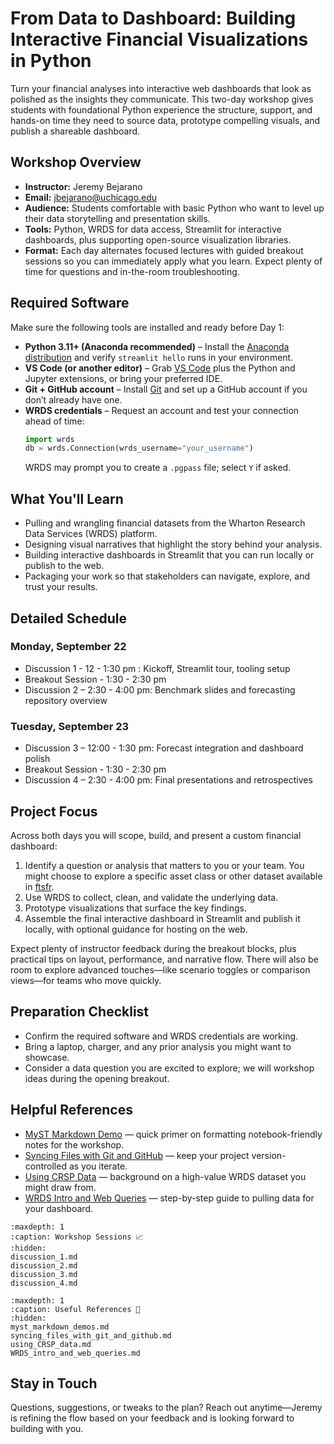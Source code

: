 # From Data to Dashboard: Building Interactive Financial Visualizations in Python

Turn your financial analyses into interactive web dashboards that look as polished as the insights they communicate. This two-day workshop gives students with foundational Python experience the structure, support, and hands-on time they need to source data, prototype compelling visuals, and publish a shareable dashboard.

## Workshop Overview

- **Instructor:** Jeremy Bejarano
- **Email:** jbejarano@uchicago.edu
- **Audience:** Students comfortable with basic Python who want to level up their data storytelling and presentation skills.
- **Tools:** Python, WRDS for data access, Streamlit for interactive dashboards, plus supporting open-source visualization libraries.
- **Format:** Each day alternates focused lectures with guided breakout sessions so you can immediately apply what you learn. Expect plenty of time for questions and in-the-room troubleshooting.

## Required Software

Make sure the following tools are installed and ready before Day 1:

- **Python 3.11+ (Anaconda recommended)** – Install the [Anaconda distribution](https://www.anaconda.com/products/distribution) and verify `streamlit hello` runs in your environment.
- **VS Code (or another editor)** – Grab [VS Code](https://code.visualstudio.com/) plus the Python and Jupyter extensions, or bring your preferred IDE.
- **Git + GitHub account** – Install [Git](https://git-scm.com/downloads) and set up a GitHub account if you don’t already have one.
- **WRDS credentials** – Request an account and test your connection ahead of time:
  ```python
  import wrds
  db = wrds.Connection(wrds_username="your_username")
  ```
  WRDS may prompt you to create a `.pgpass` file; select `Y` if asked.

## What You'll Learn

- Pulling and wrangling financial datasets from the Wharton Research Data Services (WRDS) platform.
- Designing visual narratives that highlight the story behind your analysis.
- Building interactive dashboards in Streamlit that you can run locally or publish to the web.
- Packaging your work so that stakeholders can navigate, explore, and trust your results.

## Detailed Schedule

### Monday, September 22
- Discussion 1 - 12 - 1:30 pm : Kickoff, Streamlit tour, tooling setup
- Breakout Session - 1:30 - 2:30 pm
- Discussion 2 – 2:30 - 4:00 pm: Benchmark slides and forecasting repository overview

### Tuesday, September 23
- Discussion 3 – 12:00 - 1:30 pm: Forecast integration and dashboard polish
- Breakout Session - 1:30 - 2:30 pm
- Discussion 4 – 2:30 - 4:00 pm: Final presentations and retrospectives

## Project Focus

Across both days you will scope, build, and present a custom financial dashboard:

1. Identify a question or analysis that matters to you or your team. You might choose to explore a specific asset class or other dataset available in [ftsfr](https://github.com/jmbejara/ftsfr).
2. Use WRDS to collect, clean, and validate the underlying data.
3. Prototype visualizations that surface the key findings.
4. Assemble the final interactive dashboard in Streamlit and publish it locally, with optional guidance for hosting on the web.

Expect plenty of instructor feedback during the breakout blocks, plus practical tips on layout, performance, and narrative flow. There will also be room to explore advanced touches—like scenario toggles or comparison views—for teams who move quickly.

## Preparation Checklist

- Confirm the required software and WRDS credentials are working.
- Bring a laptop, charger, and any prior analysis you might want to showcase.
- Consider a data question you are excited to explore; we will workshop ideas during the opening breakout.

## Helpful References

- [MyST Markdown Demo](myst_markdown_demos.md) — quick primer on formatting notebook-friendly notes for the workshop.
- [Syncing Files with Git and GitHub](syncing_files_with_git_and_github.md) — keep your project version-controlled as you iterate.
- [Using CRSP Data](using_CRSP_data.md) — background on a high-value WRDS dataset you might draw from.
- [WRDS Intro and Web Queries](WRDS_intro_and_web_queries.md) — step-by-step guide to pulling data for your dashboard.

```{toctree}
:maxdepth: 1
:caption: Workshop Sessions 📈
:hidden:
discussion_1.md
discussion_2.md
discussion_3.md
discussion_4.md
```

```{toctree}
:maxdepth: 1
:caption: Useful References 📖
:hidden:
myst_markdown_demos.md
syncing_files_with_git_and_github.md
using_CRSP_data.md
WRDS_intro_and_web_queries.md
```

## Stay in Touch

Questions, suggestions, or tweaks to the plan? Reach out anytime—Jeremy is refining the flow based on your feedback and is looking forward to building with you.
